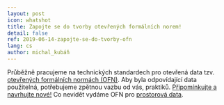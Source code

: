 ```yaml
---
layout: post
icon: whatshot
title: Zapojte se do tvorby otevřených formálních norem!
detail: false
ref: 2019-06-14-zapojte-se-do-tvorby-ofn
lang: cs
author: michal_kubáň
---
```


Průběžně pracujeme na technických standardech pro otevřená data tzv. [otevřených formálních normách (OFN)](https://opendata.gov.cz/otevřené-formální-normy:start). 
Aby byla odpovídající data použitelná, potřebujeme zpětnou vazbu od vás, praktiků. 
[Připomínkujte a navrhujte nové!](https://github.com/opendata-mvcr/otevrene-formalni-normy) 
Co nevidět vydáme OFN pro [prostorová data](https://data.gov.cz/otevřené-formální-normy/prostorová-data/).